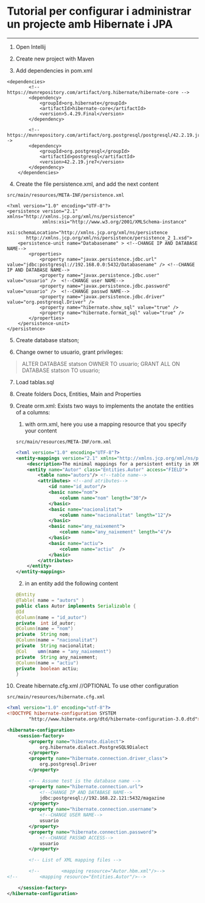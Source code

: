 # Tutorial per configurar i administrar un projecte amb Hibernate i JPA
<hr>

1. Open Intellij

2. Create new project with Maven
   
3. Add dependencies in pom.xml

```
<dependencies>
        <!-- https://mvnrepository.com/artifact/org.hibernate/hibernate-core -->
        <dependency>
            <groupId>org.hibernate</groupId>
            <artifactId>hibernate-core</artifactId>
            <version>5.4.29.Final</version>
        </dependency>
        
        <!--https://mvnrepository.com/artifact/org.postgresql/postgresql/42.2.19.jre7-->
        <dependency>
            <groupId>org.postgresql</groupId>
            <artifactId>postgresql</artifactId>
            <version>42.2.19.jre7</version>
        </dependency>
    </dependencies>
```

4. Create the file persistence.xml, and add the next content
```
src/main/resources/META-INF/persistence.xml
```

```
<?xml version="1.0" encoding="UTF-8"?>
<persistence version="2.1" xmlns="http://xmlns.jcp.org/xml/ns/persistence"
             xmlns:xsi="http://www.w3.org/2001/XMLSchema-instance"
             xsi:schemaLocation="http://xmlns.jcp.org/xml/ns/persistence
       http://xmlns.jcp.org/xml/ns/persistence/persistence_2_1.xsd">
    <persistence-unit name="Databasename" > <!--CHANGE IP AND DATABASE NAME-->
        <properties>
            <property name="javax.persistence.jdbc.url" value="jdbc:postgresql://192.168.0.0:5432/Databasename" /> <!--CHANGE IP AND DATABASE NAME-->
            <property name="javax.persistence.jdbc.user" value="usuario" />  <!--CHANGE user NAME-->
            <property name="javax.persistence.jdbc.password" value="usuario" />  <!--CHANGE passwd NAME-->
            <property name="javax.persistence.jdbc.driver" value="org.postgresql.Driver" />
            <property name="hibernate.show_sql" value="true" />
            <property name="hibernate.format_sql" value="true" />
        </properties>
    </persistence-unit>
</persistence>
```

5. Create database statson;

6. Change owner to usuario, grant privileges:
> ALTER DATABASE statson OWNER TO usuario;
> GRANT ALL ON DATABASE statson TO usuario;

7. Load tablas.sql

8. Create folders Docs, Entities, Main and Properties
   
8. Create orm.xml: Exists two ways to implements the anotate the entities of a columns:

    1. with orm.xml, here you use a mapping resource that you specify your content

    ```
    src/main/resources/META-INF/orm.xml
    ```
    ```xml
    <?xml version="1.0" encoding="UTF-8"?>
    <entity-mappings version="2.1" xmlns="http://xmlns.jcp.org/xml/ns/persistence/orm" xmlns:xsi="http://www.w3.org/2001/XMLSchema-instance" xsi:schemaLocation="http://xmlns.jcp.org/xml/ns/persistence/orm http://xmlns.jcp.org/xml/ns/persistence/orm_2_1.xsd">
        <description>The minimal mappings for a persistent entity in XML.</description>
        <entity name="Autor" class="Entities.Autor" access="FIELD">
            <table name="autors"/> <!--table name-->
            <attributes> <!--and atributes-->
                <id name="id_autor"/>
                <basic name="nom">
                    <column name="nom" length="30"/>
                </basic>
                <basic name="nacionalitat">
                    <column name="nacionalitat" length="12"/>
                </basic>
                <basic name="any_naixement">
                    <column name="any_naixement" length="4"/>
                </basic>
                <basic name="actiu">
                    <column name="actiu"  />
                </basic>
            </attributes>
        </entity>
    </entity-mappings>
    ```

    2. in an entity add the following content

    ```java
    @Entity
    @Table( name = "autors" )
    public class Autor implements Serializable {
    @Id
    @Column(name = "id_autor")
    private  int id_autor;
    @Column(name = "nom")
    private  String nom;
    @Column(name = "nacionalitat")
    private  String nacionalitat;
    @Col    umn(name = "any_naixement")
    private  String any_naixement;
    @Column(name = "actiu")
    private  boolean actiu;
    }    
    ```

9. Create hibernate.cfg.xml //OPTIONAL To use other configuration

```
src/main/resources/hibernate.cfg.xml
```
```xml
<?xml version="1.0" encoding="utf-8"?>
<!DOCTYPE hibernate-configuration SYSTEM
        "http://www.hibernate.org/dtd/hibernate-configuration-3.0.dtd">

<hibernate-configuration>
    <session-factory>
        <property name="hibernate.dialect">
            org.hibernate.dialect.PostgreSQL9Dialect
        </property>
        <property name="hibernate.connection.driver_class">
            org.postgresql.Driver
        </property>

        <!-- Assume test is the database name -->
        <property name="hibernate.connection.url">
            <!--CHANGE IP AND DATABASE NAME-->
            jdbc:postgresql://192.168.22.121:5432/magazine
        </property>
        <property name="hibernate.connection.username">
            <!--CHANGE USER NAME-->
            usuario
        </property>
        <property name="hibernate.connection.password">
            <!--CHANGE PASSWD ACCESS-->
            usuario
        </property>

        <!-- List of XML mapping files -->

        <!--        <mapping resource="Autor.hbm.xml"/>-->
<!--        <mapping resource="Entities.Autor"/>-->

    </session-factory>
</hibernate-configuration>
```

